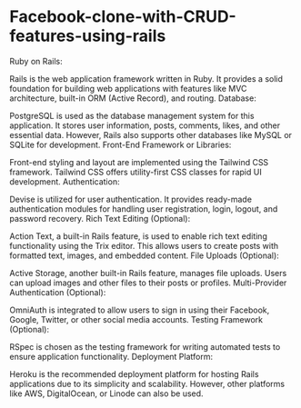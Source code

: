 # Facebook-clone-with-CRUD-features-using-rails

Ruby on Rails:

Rails is the web application framework written in Ruby. It provides a solid foundation for building web applications with features like MVC architecture, built-in ORM (Active Record), and routing.
Database:

PostgreSQL is used as the database management system for this application. It stores user information, posts, comments, likes, and other essential data. However, Rails also supports other databases like MySQL or SQLite for development.
Front-End Framework or Libraries:

Front-end styling and layout are implemented using the Tailwind CSS framework. Tailwind CSS offers utility-first CSS classes for rapid UI development.
Authentication:

Devise is utilized for user authentication. It provides ready-made authentication modules for handling user registration, login, logout, and password recovery.
Rich Text Editing (Optional):

Action Text, a built-in Rails feature, is used to enable rich text editing functionality using the Trix editor. This allows users to create posts with formatted text, images, and embedded content.
File Uploads (Optional):

Active Storage, another built-in Rails feature, manages file uploads. Users can upload images and other files to their posts or profiles.
Multi-Provider Authentication (Optional):

OmniAuth is integrated to allow users to sign in using their Facebook, Google, Twitter, or other social media accounts.
Testing Framework (Optional):

RSpec is chosen as the testing framework for writing automated tests to ensure application functionality.
Deployment Platform:

Heroku is the recommended deployment platform for hosting Rails applications due to its simplicity and scalability. However, other platforms like AWS, DigitalOcean, or Linode can also be used.
